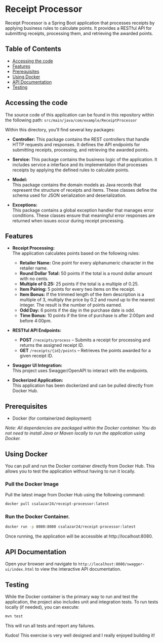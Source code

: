 # Receipt Processor

Receipt Processor is a Spring Boot application that processes receipts by applying business rules to calculate points. It provides a RESTful API for submitting receipts, processing them, and retrieving the awarded points.

## Table of Contents

- [Accessing the code](#Accessing-the-code)
- [Features](#features)
- [Prerequisites](#prerequisites)
- [Using Docker](#using-docker)
- [API Documentation](#api-documentation)
- [Testing](#testing)

## Accessing the code
The source code of this application can be found in this repository within the following path: `src/main/java/com/example/ReceiptProcessor`

Within this directory, you'll find several key packages:
- **Controller:**
  This package contains the REST controllers that handle HTTP requests and responses. It defines the API endpoints for submitting receipts, processing, and retrieving the awarded points.

- **Service:** 
  This package contains the business logic of the application. It includes service a interface and its implementation that processes receipts by applying the defined rules to calculate points.

- **Model:**  
This package contains the domain models as Java records that represent the structure of receipts and items. These classes define the schema used for JSON serialization and deserialization.

- **Exceptions:**  
This package contains a global exception handler that manages error conditions. These classes ensure that meaningful error responses are returned when issues occur during receipt processing.

## Features

- **Receipt Processing:**  
  The application calculates points based on the following rules:
  - **Retailer Name:** One point for every alphanumeric character in the retailer name.
  - **Round Dollar Total:** 50 points if the total is a round dollar amount with no cents.
  - **Multiple of 0.25:** 25 points if the total is a multiple of 0.25.
  - **Item Pairing:** 5 points for every two items on the receipt.
  - **Item Bonus:** If the trimmed length of the item description is a multiple of 3, multiply the price by 0.2 and round up to the nearest integer. The result is the number of points earned.
  - **Odd Day:** 6 points if the day in the purchase date is odd.
  - **Time Bonus:** 10 points if the time of purchase is after 2:00pm and before 4:00pm.

- **RESTful API Endpoints:**
  - **POST** `/receipts/process` – Submits a receipt for processing and returns the assigned receipt ID.
  - **GET** `/receipts/{id}/points` – Retrieves the points awarded for a given receipt ID.

- **Swagger UI Integration:**  
  This project uses Swagger/OpenAPI to interact with the endpoints.

- **Dockerized Application:**  
  This application has been dockerized and can be pulled directly from Docker Hub.

## Prerequisites

- Docker (for containerized deployment)

*Note: All dependencies are packaged within the Docker container. You do not need to install Java or Maven locally to run the application using Docker.*

## Using Docker

You can pull and run the Docker container directly from Docker Hub. This allows you to test the application without having to run it locally.

### Pull the Docker Image

Pull the latest image from Docker Hub using the following command:

```bash
docker pull csalazar24/receipt-processor:latest
```

### Run the Docker Container.

```bash
docker run -p 8080:8080 csalazar24/receipt-processor:latest
```

Once running, the application will be accessible at http://localhost:8080.

## API Documentation

Open your browser and navigate to `http://localhost:8080/swagger-ui/index.html` to view the interactive API documentation.

## Testing

While the Docker container is the primary way to run and test the application, the project also includes unit and integration tests. To run tests locally (if needed), you can execute:

```bash
mvn test
```

This will run all tests and report any failures.


Kudos! This exercise is very well designed and I really enjoyed building it!


